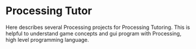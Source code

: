 # Processing Tutor

Here describes several Processing projects for Processing Tutoring. This is helpful to understand game concepts and gui program with Processing, high level programming language.
